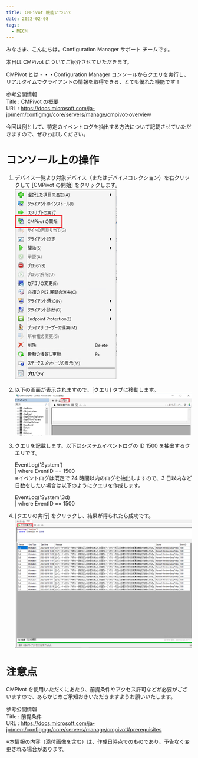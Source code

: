 ```yaml
---
title: CMPivot 機能について
date: 2022-02-08
tags:
  - MECM
---
```


みなさま、こんにちは。Configuration Manager サポート チームです。
  
  
本日は CMPivot についてご紹介させていただきます。
  

CMPivot とは・・・Configuration Manager コンソールからクエリを実行し、リアルタイムでクライアントの情報を取得できる、とても優れた機能です！

参考公開情報  
Title : CMPivot の概要  
URL   : https://docs.microsoft.com/ja-jp/mem/configmgr/core/servers/manage/cmpivot-overview

今回は例として、特定のイベントログを抽出する方法について記載させていただきますので、ぜひお試しください。  


# コンソール上の操作

 1. デバイス一覧より対象デバイス（またはデバイスコレクション）を右クリックして [CMPivot の開始]  をクリックします。
![](./20220208_01/2022-02-08-20-02-16.png)


 2. 以下の画面が表示されますので、[クエリ] タブに移動します。
![](./20220208_01/2022-02-08-20-03-31.png)

 3. クエリを記載します。以下はシステムイベントログの ID 1500 を抽出するクエリです。

    EventLog('System')  
 | where EventID == 1500  
 ※イベントログは既定で 24 時間以内のログを抽出しますので、3 日以内など日数をしたい場合は以下のようにクエリを作成します。  

     EventLog('System',3d)  
 | where EventID == 1500  



 4. [クエリの実行] をクリックし、結果が得られたら成功です。
![](./20220208_01/2022-02-08-20-09-56.png)



# 注意点

CMPivot を使用いただくにあたり、前提条件やアクセス許可などが必要がございますので、あらかじめご承知おきいただきますようお願いいたします。

参考公開情報  
Title : 前提条件  
URL   : https://docs.microsoft.com/ja-jp/mem/configmgr/core/servers/manage/cmpivot#prerequisites

※本情報の内容（添付画像を含む）は、作成日時点でのものであり、予告なく変更される場合があります。
